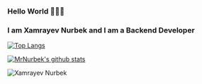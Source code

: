 ### Hello World 👋👋👋

### I am Xamrayev Nurbek and I am a Backend Developer 


[website]: https://github.com/MrNurbek
[![Top Langs](https://github-readme-stats.vercel.app/api/top-langs/?username=MrNurbek&layout=compact&theme=radical&title_color=0366d6)](https://github.com/anuraghazra/github-readme-stats)

[![MrNurbek's github stats](https://github-readme-stats.vercel.app/api?username=MrNurbek&count_private=true&include_all_commits&show_icons=true&theme=radical&title_color=0366d6)](https://github.com/anuraghazra/github-readme-stats)

<p align="left"> <img src="https://komarev.com/ghpvc/?username=MrNurbek&color=brightgreen" alt="Xamrayev Nurbek"/> </p>

